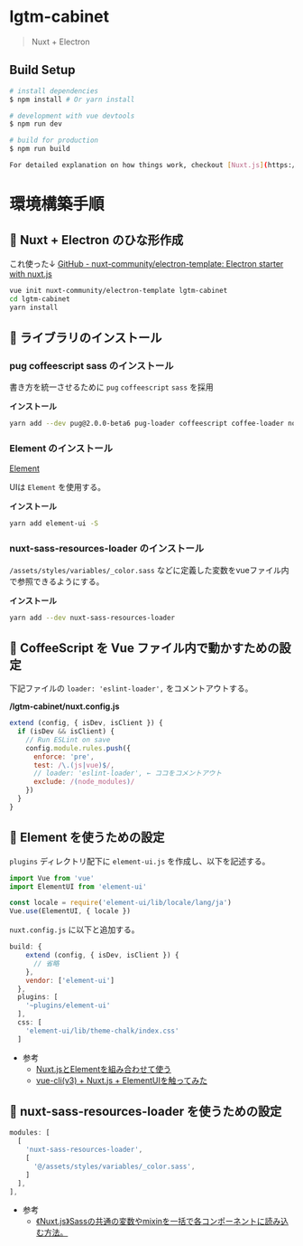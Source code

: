 # lgtm-cabinet

> Nuxt + Electron

## Build Setup

``` bash
# install dependencies
$ npm install # Or yarn install

# development with vue devtools
$ npm run dev

# build for production
$ npm run build

For detailed explanation on how things work, checkout [Nuxt.js](https://github.com/nuxt/nuxt.js), [Electron.js](https://electronjs.org/), and [electron-builder](https://www.electron.build/).
```

# 環境構築手順

## 📌 Nuxt + Electron のひな形作成
これ使った↓
[GitHub - nuxt-community/electron-template: Electron starter with nuxt.js](https://github.com/nuxt-community/electron-template)
```bash
vue init nuxt-community/electron-template lgtm-cabinet
cd lgtm-cabinet
yarn install
```

## 📌 ライブラリのインストール
### pug coffeescript sass のインストール
書き方を統一させるために `pug` `coffeescript` `sass` を採用

**インストール**
```bash
yarn add --dev pug@2.0.0-beta6 pug-loader coffeescript coffee-loader node-sass sass-loader
```

### Element のインストール
[Element](http://element.eleme.io/#/en-US/component/installation)

UIは `Element` を使用する。

**インストール**
```bash
yarn add element-ui -S
```

### nuxt-sass-resources-loader のインストール
`/assets/styles/variables/_color.sass` などに定義した変数をvueファイル内で参照できるようにする。

**インストール**
```bash
yarn add --dev nuxt-sass-resources-loader
```

## 📌 CoffeeScript を Vue ファイル内で動かすための設定
下記ファイルの `loader: 'eslint-loader',` をコメントアウトする。

**/lgtm-cabinet/nuxt.config.js**
```js
extend (config, { isDev, isClient }) {
  if (isDev && isClient) {
    // Run ESLint on save
    config.module.rules.push({
      enforce: 'pre',
      test: /\.(js|vue)$/,
      // loader: 'eslint-loader', ← ココをコメントアウト
      exclude: /(node_modules)/
    })
  }
}
```

## 📌 Element を使うための設定
`plugins` ディレクトリ配下に `element-ui.js` を作成し、以下を記述する。

```js
import Vue from 'vue'
import ElementUI from 'element-ui'

const locale = require('element-ui/lib/locale/lang/ja')
Vue.use(ElementUI, { locale })
```

`nuxt.config.js` に以下と追加する。
```js
build: {
    extend (config, { isDev, isClient }) {
      // 省略
    },
    vendor: ['element-ui']
  },
  plugins: [
    '~plugins/element-ui'
  ],
  css: [
    'element-ui/lib/theme-chalk/index.css'
  ]
```

- 参考
  - [Nuxt.jsとElementを組み合わせて使う](https://qiita.com/teriyakisan/items/9c2f479c30b8a829eb7c)
  - [vue-cli(v3) + Nuxt.js + ElementUIを触ってみた](https://qiita.com/locol23/items/faaa1c4f161b808b79d8)

## 📌 nuxt-sass-resources-loader を使うための設定
```js
modules: [
  [
    'nuxt-sass-resources-loader',
    [
      '@/assets/styles/variables/_color.sass',
    ]
  ],
],
```

- 参考
  - [《Nuxt.js》Sassの共通の変数やmixinを一括で各コンポーネントに読み込む方法。](https://qiita.com/uto-usui/items/6b745203fa6fad577877)
